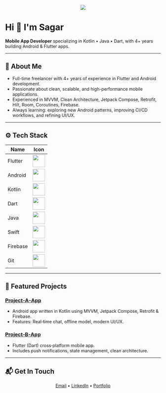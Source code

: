 <!-- Banner: optional animated header -->
<p align="center">
  <img src="https://capsule-render.vercel.app/api?text=Hi+there!+I%E2%80%99m+Sagar&animation=fadeIn&type=waving&color=gradient&height=120"/>
</p>

# Hi 👋 I'm **Sagar**
**Mobile App Developer** specializing in Kotlin • Java • Dart, with 4+ years building Android & Flutter apps.

---

## 💼 About Me
- Full-time freelancer with 4+ years of experience in Flutter and Android development.
-  Passionate about clean, scalable, and high-performance mobile applications.
- Experienced in MVVM, Clean Architecture, Jetpack Compose, Retrofit, Hilt, Room, Coroutines, Firebase.
- Always learning: exploring new Android patterns, improving CI/CD workflows, and refining UI/UX.

---

## ⚙️ Tech Stack  

| Name              | Icon |
|-----------        |------|
| Flutter           | <img src="https://skillicons.dev/icons?i=flutter&theme=light" width="40" /> |
| Android           | <img src="https://skillicons.dev/icons?i=androidstudio&theme=light" width="40" /> |
| Kotlin            | <img src="https://skillicons.dev/icons?i=kotlin&theme=light" width="40" /> |
| Dart              | <img src="https://skillicons.dev/icons?i=dart&theme=light" width="40" /> |
| Java              | <img src="https://skillicons.dev/icons?i=java&theme=light" width="40" /> |
| Swift             | <img src="https://skillicons.dev/icons?i=swift&theme=light" width="40" /> |
| Firebase          | <img src="https://skillicons.dev/icons?i=firebase&theme=light" width="40" /> |
| Git               | <img src="https://skillicons.dev/icons?i=git&theme=light" width="40" /> |


---

## 🚀 Featured Projects
### [Project‑A‑App](https://github.com/yourusername/project-a)
- Android app written in Kotlin using MVVM, Jetpack Compose, Retrofit & Firebase.
- Features: Real‑time chat, offline model, modern UI/UX.

### [Project‑B‑App](https://github.com/yourusername/project-b)
- Flutter (Dart) cross‑platform mobile app.
- Includes push notifications, state management, clean architecture.



---



## 📬 Get In Touch
<p align="center">
  <a href="sagarjm1111@gmail.com">Email</a> •
  <a href="https://linkedin.com/in/yourprofile">LinkedIn</a> •
  <a href="https://yourportfolio.dev">Portfolio</a>
</p>
